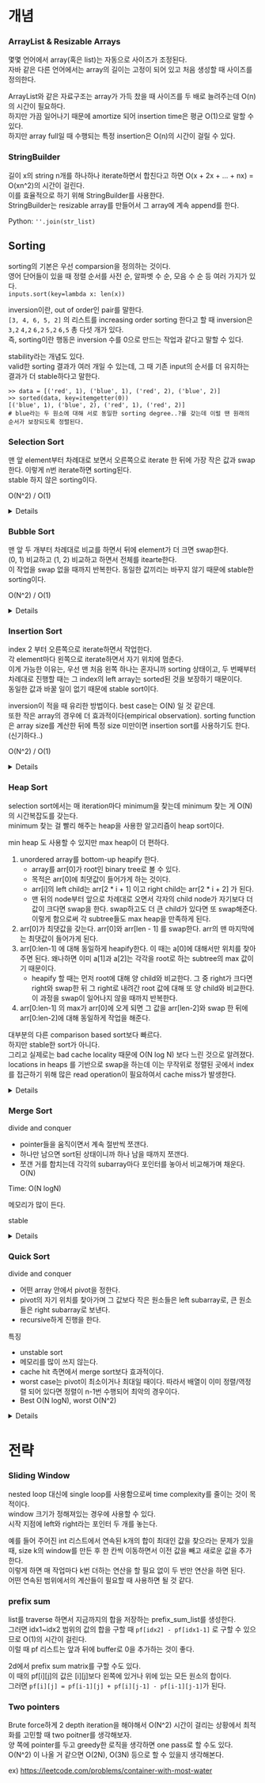 # 개념

### ArrayList & Resizable Arrays

몇몇 언어에서 array(혹은 list)는 자동으로 사이즈가 조정된다.   
자바 같은 다른 언어에서는 array의 길이는 고정이 되어 있고 처음 생성할 때 사이즈를 정의한다.   

ArrayList와 같은 자료구조는 array가 가득 찼을 때 사이즈를 두 배로 늘려주는데 O(n)의 시간이 필요하다.   
하지만 가끔 일어나기 때문에 amortize 되어 insertion time은 평균 O(1)으로 말할 수 있다.   
하지만 array full일 때 수행되는 특정 insertion은 O(n)의 시간이 걸릴 수 있다.   


### StringBuilder

길이 x의 string n개를 하나하나 iterate하면서 합친다고 하면 O(x + 2x + ... + nx) = O(xn^2)의 시간이 걸린다.   
이를 효율적으로 하기 위해 StringBuilder를 사용한다.   
StringBuilder는 resizable array를 만들어서 그 array에 계속 append를 한다.   

Python: `''.join(str_list)`


## Sorting


sorting의 기본은 우선 comparsion을 정의하는 것이다.   
영어 단어들이 있을 때 정렬 순서를 사전 순, 알파벳 수 순, 모음 수 순 등 여러 가지가 있다.   
`inputs.sort(key=lambda x: len(x))`

inversion이란, out of order인 pair를 말한다.   
`[3, 4, 6, 5, 2]` 의 리스트를 increasing order sorting 한다고 할 때 inversion은 `3,2` `4,2` `6,2` `5,2` `6,5` 총 다섯 개가 있다.   
즉, sorting이란 행동은 inversion 수를 0으로 만드는 작업과 같다고 말할 수 있다.   

stability라는 개념도 있다.   
valid한 sorting 결과가 여러 개일 수 있는데, 그 때 기존 input의 순서를 더 유지하는 결과가 더 stable하다고 말한다.

```
>> data = [('red', 1), ('blue', 1), ('red', 2), ('blue', 2)]
>> sorted(data, key=itemgetter(0))
[('blue', 1), ('blue', 2), ('red', 1), ('red', 2)]
# blue라는 두 원소에 대해 서로 동일한 sorting degree..?를 갖는데 이럴 땐 원래의 순서가 보장되도록 정렬된다.
```

### Selection Sort

맨 앞 element부터 차례대로 보면서 오른쪽으로 iterate 한 뒤에 가장 작은 값과 swap한다. 이렇게 n번 iterate하면 sorting된다.   
stable 하지 않은 sorting이다.

O(N^2) / O(1)

<details>

```py
	def selectionSort(self, nums):
		for i in range(len(nums)):
			_min = min(nums[i:])
			min_index = nums[i:].index(_min)
			nums[i + min_index] = nums[i]
			nums[i] = _min
		return nums
```

</details>


### Bubble Sort

맨 앞 두 개부터 차례대로 비교를 하면서 뒤에 element가 더 크면 swap한다.   
(0, 1) 비교하고 (1, 2) 비교하고 하면서 전체를 itearte한다.   
이 작업을 swap 없을 때까지 반복한다.
동일한 값끼리는 바꾸지 않기 때문에 stable한 sorting이다.   

O(N^2) / O(1)

<details>

```py
    def bubbleSort(self, nums):
        n = len(nums)
        for i in range(n):
            for j in range(0, n - i - 1):
                if nums[j] > nums[j + 1]:
                    nums[j], nums[j + 1] = nums[j + 1], nums[j]
                    
```

</details>



### Insertion Sort

index 2 부터 오른쪽으로 iterate하면서 작업한다.   
각 element마다 왼쪽으로 iterate하면서 자기 위치에 멈춘다.   
이게 가능한 이유는, 우선 맨 처음 왼쪽 하나는 혼자니까 sorting 상태이고, 두 번째부터 차례대로 진행할 때는 그 index의 left array는 sorted된 것을 보장하기 때문이다.   
동일한 값과 바꿀 일이 없기 때문에 stable sort이다.    

inversion이 적을 때 유리한 방법이다. best case는 O(N) 일 것 같은데.   
또한 작은 array의 경우에 더 효과적이다(empirical observation). sorting function은 array size를 계산한 뒤에 특정 size 미만이면 insertion sort를 사용하기도 한다.(신기하다..)   

O(N^2) / O(1)

<details>

```py
    def insertionSort(self, nums): 
        for i in range(1, len(nums)): 
            key = nums[i]
            j = i-1
            while j >= 0 and key < nums[j] : 
                    nums[j + 1] = nums[j] 
                    j -= 1
            nums[j + 1] = key
```

</details>



### Heap Sort

selection sort에서는 매 iteration마다 minimum을 찾는데 minimum 찾는 게 O(N)의 시간복잡도를 갖는다.   
minimum 찾는 걸 빨리 해주는 heap을 사용한 알고리즘이 heap sort이다.   

min heap 도 사용할 수 있지만 max heap이 더 편하다. 

1. unordered array를 bottom-up heapify 한다.
   - array를 arr[0]가 root인 binary tree로 볼 수 있다.
   - 목적은 arr[0]에 최댓값이 들어가게 하는 것이다.
   - arr[i]의 left child는 arr[2 * i + 1] 이고 right child는 arr[2 * i + 2] 가 된다.
   - 맨 뒤의 node부터 앞으로 차례대로 오면서 각자의 child node가 자기보다 더 값이 크다면 swap을 한다. swap하고도 더 큰 child가 있다면 또 swap해준다. 이렇게 함으로써 각 subtree들도 max heap을 만족하게 된다.
2. arr[0]가 최댓값을 갖는다. arr[0]와 arr[len - 1] 를 swap한다. arr의 맨 마지막에는 최댓값이 들어가게 된다.
3. arr[0:len-1] 에 대해 동일하게 heapify한다. 이 때는 a[0]에 대해서만 위치를 찾아주면 된다. 왜나하면 이미 a[1]과 a[2]는 각각을 root로 하는 subtree의 max 값이기 때문이다.
   - heapify 할 때는 먼저 root에 대해 양 child와 비교한다. 그 중 right가 크다면 right와 swap한 뒤 그 right로 내려간 root 값에 대해 또 양 child와 비교한다. 이 과정을 swap이 일어나지 않을 때까지 반복한다.
4. arr[0:len-1] 의 max가 arr[0]에 오게 되면 그 값을 arr[len-2]와 swap 한 뒤에 arr[0:len-2]에 대해 동일하게 작업을 해준다.

대부분의 다른 comparison based sort보다 빠르다.   
하지만 stable한 sort가 아니다.    
그리고 실제로는 bad cache locality 때문에 O(N log N) 보다 느린 것으로 알려졌다. locations in heaps 를 기반으로 swap을 하는데 이는 무작위로 정렬된 곳에서 index를 접근하기 위해 많은 read operation이 필요하여서 cache miss가 발생한다.   


<details>

```py
def heap_sort(self, lst: List[int]) -> None:
    """
    Mutates elements in lst by utilizing the heap data structure
    """
    def max_heapify(heap_size, index):
        # index에 대해서 양 child와 비교한다. 현재 index에 대해서만 작업한다.
        left, right = 2 * index + 1, 2 * index + 2
        largest = index
        if left < heap_size and lst[left] > lst[largest]:
            largest = left
        if right < heap_size and lst[right] > lst[largest]:
            largest = right
        if largest != index:
            # 양 child가 없거나 양 child보다 내가 더 크면 거기서 작업은 끝나게 된다.
            # 작업이 안 끝난다면 내려간 곳에서 또 양 child에 대한 작업을 하게 되는 것이다.
            lst[index], lst[largest] = lst[largest], lst[index]
            max_heapify(heap_size, largest)

    # heapify original lst
    for i in range(len(lst) // 2 - 1, -1, -1):
        max_heapify(len(lst), i)

    # use heap to sort elements
    for i in range(len(lst) - 1, 0, -1):
        # swap last element with first element
        lst[i], lst[0] = lst[0], lst[i]
        # note that we reduce the heap size by 1 every iteration
        max_heapify(i, 0)
```

</details>





### Merge Sort

divide and conquer   

- pointer들을 움직이면서 계속 절반씩 쪼갠다. 
- 하나만 남으면 sort된 상태이니까 하나 남을 때까지 쪼갠다.
- 쪼갠 거를 합치는데 각각의 subarray마다 포인터를 놓아서 비교해가며 채운다. O(N)


Time: O(N logN)

메모리가 많이 든다.

stable


<details>

```py
# Merges two subarrays of arr[].
# First subarray is arr[l..m]. Second subarray is arr[m+1..r]

def merge(arr, l, m, r):
    n1 = m - l + 1
    n2 = r - m
 
    # create temp arrays
    L = [0] * (n1)
    R = [0] * (n2)
 
    # Copy data to temp arrays L[] and R[]
    for i in range(0, n1):
        L[i] = arr[l + i]
 
    for j in range(0, n2):
        R[j] = arr[m + 1 + j]
 
    # Merge the temp arrays back into arr[l..r]
    i = 0     # Initial index of first subarray
    j = 0     # Initial index of second subarray
    k = l     # Initial index of merged subarray
 
    while i < n1 and j < n2:
        if L[i] <= R[j]:
            arr[k] = L[i]
            i += 1
        else:
            arr[k] = R[j]
            j += 1
        k += 1
 
    # Copy the remaining elements of L[], if there are any
    while i < n1:
        arr[k] = L[i]
        i += 1
        k += 1
 
    # Copy the remaining elements of R[], if there are any
    while j < n2:
        arr[k] = R[j]
        j += 1
        k += 1
 
# l is for left index and r is right index of the sub-array of arr to be sorted
 
 
def mergeSort(arr, l, r):
    if l < r:
        # Same as (l+r)//2, but avoids overflow for large l and h
        m = l+(r-l)//2
 
        # Sort first and second halves
        mergeSort(arr, l, m)
        mergeSort(arr, m+1, r)
        merge(arr, l, m, r)
```

</details>






### Quick Sort

divide and conquer   

- 어떤 array 안에서 pivot을 정한다. 
- pivot의 자기 위치를 찾아가며 그 값보다 작은 원소들은 left subarray로, 큰 원소들은 right subarray로 보낸다. 
- recursive하게 진행을 한다.   

특징   
- unstable sort
- 메모리를 많이 쓰지 않는다.    
- cache hit 측면에서 merge sort보다 효과적이다.   
- worst case는 pivot이 최소이거나 최대일 때이다. 따라서 배열이 이미 정렬/역정렬 되어 있다면 정렬이 n-1번 수행되어 최악의 경우이다.    
- Best O(N logN), worst O(N^2)

<details>

```py
def partition(array, low, high):
    # Choose the rightmost element as pivot
    pivot = array[high]
 
    # All elements that are on the left of i is less than or equal to pivot
    # i is the first index of the element that is greater than pivot.
    # i.e. After all the iterations, i will be the right next value of pivot.
    i = low

    # Traverse through all elements compare each element with pivot
    for j in range(low, high):
        if array[j] <= pivot:
            # Swapping element at i with element at j
            array[i], array[j] = array[j], array[i]
            i += 1
 
    # Swap the pivot element with the greater element specified by i
    array[i], array[high] = array[high], array[i]
 
    # Return the position from where partition is done
    return i
 

def quicksort(array, low, high):
    if low < high:
        # The element at pi index is at the right position.
        # All the elements in the left subarray are less than or equal to pi. Right subarray vice versa.
        pi = partition(array, low, high)
 
        # Recursive call on the left of pivot
        quicksort(array, low, pi - 1)
 
        # Recursive call on the right of pivot
        quicksort(array, pi + 1, high)
```

</details>





# 전략


### Sliding Window

nested loop 대신에 single loop를 사용함으로써 time complexity를 줄이는 것이 목적이다.   
window 크기가 정해져있는 경우에 사용할 수 있다.   
시작 지점에 left와 right라는 포인터 두 개를 놓는다.   

예를 들어 주어진 int 리스트에서 연속된 k개의 합이 최대인 값을 찾으라는 문제가 있을 때, size k의 window를 만든 후 한 칸씩 이동하면서 이전 값을 빼고 새로운 값을 추가한다.   
이렇게 하면 매 작업마다 k번 더하는 연산을 할 필요 없이 두 번만 연산을 하면 된다.   
어떤 연속된 범위에서의 계산들이 필요할 때 사용하면 될 것 같다.   

### prefix sum

list를 traverse 하면서 지금까지의 합을 저장하는 prefix_sum_list를 생성한다.   
그러면 idx1~idx2 범위의 값의 합을 구할 때 `pf[idx2] - pf[idx1-1]` 로 구할 수 있으므로 O(1)의 시간이 걸린다.   
이럴 때 pf 리스트는 앞과 뒤에 buffer로 0을 추가하는 것이 좋다.    

2d에서 prefix sum matrix를 구할 수도 있다.   
이 때의 pf[i][j]의 값은 [i][j]보다 왼쪽에 있거나 위에 있는 모든 원소의 합이다.   
그러면 `pf[i][j] = pf[i-1][j] + pf[i][j-1] - pf[i-1][j-1]`가 된다.   



### Two pointers

Brute force하게 2 depth iteration을 해야해서 O(N^2) 시간이 걸리는 상황에서 최적화를 고민할 때 two poitner를 생각해보자.   
양 쪽에 pointer를 두고 greedy한 로직을 생각하면 one pass로 할 수도 있다.    
O(N^2) 이 나올 거 같으면 O(2N), O(3N) 등으로 할 수 있을지 생각해본다.

ex) https://leetcode.com/problems/container-with-most-water


